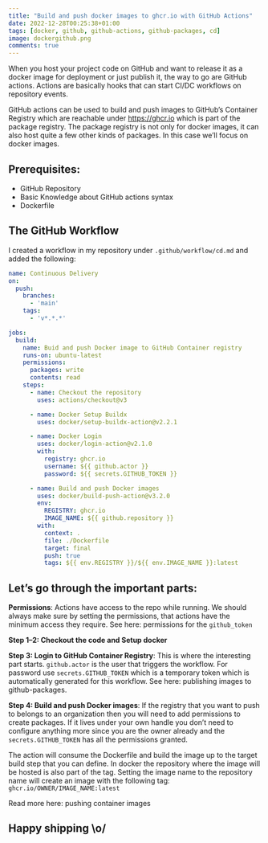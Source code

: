 ```yaml
---
title: "Build and push docker images to ghcr.io with GitHub Actions"
date: 2022-12-28T00:25:38+01:00
tags: [docker, github, github-actions, github-packages, cd]
image: dockergithub.png
comments: true
---
```


When you host your project code on GitHub and want to release it as a docker image for deployment or just publish it, the way to go are GitHub actions. Actions are basically hooks that can start CI/DC workflows on repository events.

GitHub actions can be used to build and push images to GitHub’s Container Registry which are reachable under https://ghcr.io which is part of the package registry. The package registry is not only for docker images, it can also host quite a few other kinds of packages. In this case we’ll focus on docker images.

## **Prerequisites**:

* GitHub Repository
* Basic Knowledge about GitHub actions syntax
* Dockerfile

## The GitHub Workflow

I created a workflow in my repository under `.github/workflow/cd.md` and added the following:

```yaml
name: Continuous Delivery
on:
  push:
    branches:
      - 'main'
    tags:
      - 'v*.*.*'

jobs:
  build:
    name: Buid and push Docker image to GitHub Container registry
    runs-on: ubuntu-latest
    permissions:
      packages: write
      contents: read
    steps:
      - name: Checkout the repository
        uses: actions/checkout@v3

      - name: Docker Setup Buildx
        uses: docker/setup-buildx-action@v2.2.1

      - name: Docker Login
        uses: docker/login-action@v2.1.0
        with:
          registry: ghcr.io
          username: ${{ github.actor }}
          password: ${{ secrets.GITHUB_TOKEN }}

      - name: Build and push Docker images
        uses: docker/build-push-action@v3.2.0
        env:
          REGISTRY: ghcr.io
          IMAGE_NAME: ${{ github.repository }}
        with:
          context: .
          file: ./Dockerfile
          target: final
          push: true
          tags: ${{ env.REGISTRY }}/${{ env.IMAGE_NAME }}:latest
```

## Let’s go through the important parts:
**Permissions**: Actions have access to the repo while running. We should always make sure by setting the permissions, that actions have the minimum access they require. See here: permissions for the `github_token`

**Step 1–2: Checkout the code and Setup docker**

**Step 3: Login to GitHub Container Registry**: This is where the interesting part starts. `github.actor` is the user that triggers the workflow. For password use `secrets.GITHUB_TOKEN` which is a temporary token which is automatically generated for this workflow. See here: publishing images to github-packages.

**Step 4: Build and push Docker images**: If the registry that you want to push to belongs to an organization then you will need to add permissions to create packages. If it lives under your own handle you don’t need to configure anything more since you are the owner already and the `secrets.GITHUB_TOKEN` has all the permissions granted.

The action will consume the Dockerfile and build the image up to the target build step that you can define. In docker the repository where the image will be hosted is also part of the tag. Setting the image name to the repository name will create an image with the following tag: `ghcr.io/OWNER/IMAGE_NAME:latest`

Read more here: pushing container images

## Happy shipping \\o/
